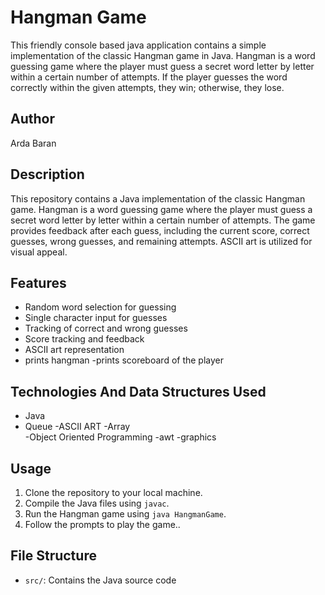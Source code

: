 # Hangman Game
This friendly console based java application contains a simple implementation of the classic Hangman game in Java. Hangman is a word guessing game where the player must guess a secret word letter by letter within a certain number of attempts. If the player guesses the word correctly within the given attempts, they win; otherwise, they lose.
## Author
Arda Baran
## Description
This repository contains a Java implementation of the classic Hangman game. Hangman is a word guessing game where the player must guess a secret word letter by letter within a certain number of attempts. The game provides feedback after each guess, including the current score, correct guesses, wrong guesses, and remaining attempts. ASCII art is utilized for visual appeal.

## Features
- Random word selection for guessing
- Single character input for guesses
- Tracking of correct and wrong guesses
- Score tracking and feedback
- ASCII art representation
- prints hangman
-prints scoreboard of the player
## Technologies And Data Structures Used
- Java
- Queue
-ASCII ART
-Array  
-Object Oriented Programming
-awt
-graphics   
## Usage
1. Clone the repository to your local machine.
2. Compile the Java files using `javac`.
3. Run the Hangman game using `java HangmanGame`.
4. Follow the prompts to play the game..

## File Structure
- `src/`: Contains the Java source code
